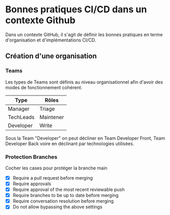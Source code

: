# Bonnes pratiques CI/CD dans un contexte Github

Dans un contexte GitHub, il s'agit de définir les bonnes pratiques en terme d'organisation et d'implémentations CI/CD.

## Création d'une organisation

### Teams
Les types de Teams sont définis au niveau organisationnel afin d'avoir des modes de fonctionnement cohérent.  

| Type | Rôles |
|------|-------|
|Manager|Triage|
|TechLeads|Maintener|
|Developer| Write|

Sous la Team "Developer" on peut décliner en Team Developer Front, Team Developer Back voire en déclinant par technologies utilisées. 

### Protection Branches
Cocher les cases pour protéger la branche main

- [x] Require a pull request before merging
- [x] Require approvals
- [x] Require approval of the most recent reviewable push
- [x] Require branches to be up to date before merging
- [x] Require conversation resolution before merging 
- [x] Do not allow bypassing the above settings 

